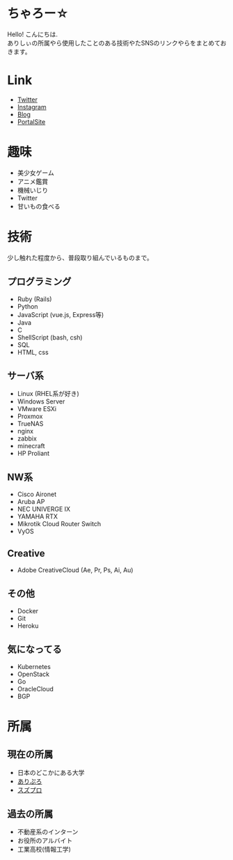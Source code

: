 # ちゃろー☆
Hello! こんにちは.  
ありしぃの所属やら使用したことのある技術やたSNSのリンクやらをまとめておきます。  

# Link
* [Twitter](https://twitter.com/shigure_alicey)
* [Instagram](https://www.instagram.com/yoshino_alicey_/)
* [Blog](https://blog.alicey.dev/)
* [PortalSite](https://alicey.dev/)

# 趣味
* 美少女ゲーム
* アニメ鑑賞
* 機械いじり
* Twitter
* 甘いもの食べる　

# 技術
少し触れた程度から、普段取り組んでいるものまで。

## プログラミング
* Ruby (Rails)
* Python
* JavaScript (vue.js, Express等)
* Java
* C
* ShellScript (bash, csh)
* SQL
* HTML, css

## サーバ系
* Linux (RHEL系が好き)
* Windows Server
* VMware ESXi
* Proxmox
* TrueNAS
* nginx
* zabbix
* minecraft
* HP Proliant

## NW系
* Cisco Aironet
* Aruba AP
* NEC UNIVERGE IX
* YAMAHA RTX
* Mikrotik Cloud Router Switch
* VyOS

## Creative
* Adobe CreativeCloud (Ae, Pr, Ps, Ai, Au)

## その他
* Docker
* Git
* Heroku

## 気になってる
* Kubernetes
* OpenStack
* Go
* OracleCloud
* BGP

# 所属
## 現在の所属
* 日本のどこかにある大学
* [ありぷろ](https://alipro.alicey.dev)
* [スズプロ](https://github.com/s-project2021)

## 過去の所属
* 不動産系のインターン
* お役所のアルバイト
* 工業高校(情報工学)





<!--
**Alicey0719/Alicey0719** is a ✨ _special_ ✨ repository because its `README.md` (this file) appears on your GitHub profile.

Here are some ideas to get you started:

- 🔭 I’m currently working on ...
- 🌱 I’m currently learning ...
- 👯 I’m looking to collaborate on ...
- 🤔 I’m looking for help with ...
- 💬 Ask me about ...
- 📫 How to reach me: ...
- 😄 Pronouns: ...
- ⚡ Fun fact: ...
-->
